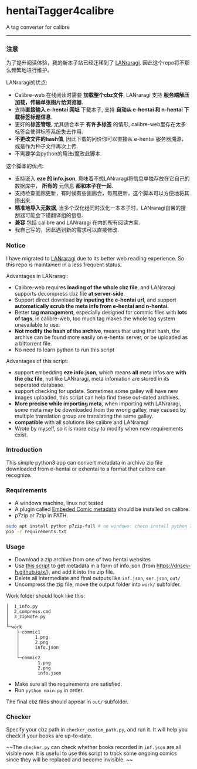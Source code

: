 # hentaiTagger4calibre
A tag converter for calibre

---


### 注意

为了提升阅读体验，我的新本子站已经迁移到了 [LANraragi](https://github.com/Difegue/LANraragi). 因此这个repo将不那么频繁地进行维护。

LANraragi的优点:

- Calibre-web 在线阅读时需要 **加载整个cbz文件**, LANraragi 支持 **服务端解压加载，传输单张图片给浏览器**.
- 支持**直接输入 e-hentai 网址** 下载本子, 支持 **自动从 e-hentai 和 n-hentai 下载标签标题信息**.
- 更好的**标签管理**, 尤其适合本子 **有许多标签** 的情形, calibre-web里存在太多标签会使得标签系统失去作用.
- **不更改文件的hash值**, 因此下载的问价你可以直接从 e-hentai 服务器溯源，或是作为种子文件再次上传.
- 不需要学会python的用法/魔改此脚本.

这个脚本的优点:

- 支持嵌入 **eze 的 info.json**, 意味着不想LANraragi将信息单独存放在它自己的数据库中， **所有的** 元信息 **都和本子在一起**.
- 支持检查画廊更新，有时候有些画廊会，每周更新，这个脚本可以方便地将其捞出来.
- **精准地导入元数据**, 当多个汉化组同时汉化一本本子时，LANraragi自带的搜刮器可能会下错翻译组的信息.
- **兼容** 包括 calibre and LANraragi 在内的所有阅读方案.
- 我自己写的，因此遇到新的需求可以直接修改.


### Notice

I have migrated to [LANraragi](https://github.com/Difegue/LANraragi) due to its better web reading experience. So this repo is maintained in a less frequent status.

Advantages in LANraragi:

- Calibre-web requires **loading of the whole cbz file**, and LANraragi supports decompress cbz file **at server-side**.
- Support direct download **by inputing the e-hentai url**, and support **automatically scrub the meta info from e-hentai and n-hentai**.
- Better **tag management**, especially designed for commic files with **lots of tags**, in calibre-web, too much tag makes the whole tag system unavailable to use.
- **Not modify the hash of the archive**, means that using that hash, the archive can be found more easily on e-hentai server, or be uploaded as a bittorrent file.
- No need to learn python to run this script

Advantages of this script:

- support embedding **eze info.json**, which means **all** meta infos are **with the cbz file**, not like LANraragi, meta infomation are stored in its seperated database.
- support checking for update. Sometimes some galley will have new images uploaded, this script can help find these out-dated archives.
- **More precise while importing meta**, when importing with LANraragi, some meta may be downloaded from the wrong galley, may caused by multiple translation group are translating the same galley.
- **compatible** with all solutions like calibre and LANraragi
- Wrote by myself, so it is more easy to modify when new requirements exist.

### Introduction

This simple python3 app can convert metadata in archive zip file downloaded from e-hentai or exhentai to a format that calibre can recognize.

### Requirements

- A windows machine, linux not tested
- A plugin called [Embeded Comic metadata](https://github.com/dickloraine/EmbedComicMetadata) should be installed on calibre.
- p7zip or 7zip in PATH.

```bash
sudo apt install python p7zip-full # on windows: choco install python 7zip
pip -r requirements.txt
```

### Usage

- Download a zip archive from one of two hentai websites
- Use [this script](https://raw.githubusercontent.com/dnsev-h/x/master/builds/x-gallery-metadata.user.js) to get metadata in a form of info.json (from https://dnsev-h.github.io/x/), and add it into the zip file.
- Delete all intermediate and final outputs like `inf.json`, `ser.json`, `out/`
- Uncompress the zip file, move the output folder into `work/` subfolder.

Work folder should look like this:

```
│  1_info.py
│  2_compress.cmd
│  3_zipNote.py
│
└─work
    ├─commic1
    │      1.png
    │      2.png
    │      info.json
    │
    └─commic2
            1.png
            2.png
            info.json
```

- Make sure all the requirements are satisfied.
- Run `python main.py` in order.

The final cbz files should appear in `out/` subfolder.



### Checker

Specify your cbz path in `checker_custom_path.py`, and run it. It will help you check if your books are up-to-date.

~~The `checker.py` can check whether books recorded in `inf.json` are all visible now. It is useful to use this script to track some ongoing comics since they will be replaced and become invisible. ~~
